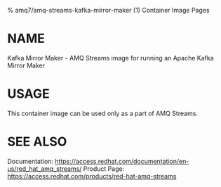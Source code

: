 % amq7/amq-streams-kafka-mirror-maker (1) Container Image Pages

# NAME

Kafka Mirror Maker - AMQ Streams image for running an Apache Kafka Mirror Maker

# USAGE

This container image can be used only as a part of AMQ Streams.

# SEE ALSO

Documentation: https://access.redhat.com/documentation/en-us/red_hat_amq_streams/
Product Page: https://access.redhat.com/products/red-hat-amq-streams